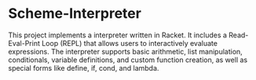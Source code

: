 # Scheme-Interpreter
This project implements a interpreter written in Racket. It includes a Read-Eval-Print Loop (REPL) that allows users to interactively evaluate expressions. The interpreter supports basic arithmetic, list manipulation, conditionals, variable definitions, and custom function creation, as well as special forms like define, if, cond, and lambda.

